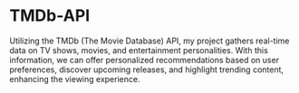# TMDb-API
Utilizing the TMDb (The Movie Database) API, my project gathers real-time data on TV shows, movies, and entertainment personalities. With this information, we can offer personalized recommendations based on user preferences, discover upcoming releases, and highlight trending content, enhancing the viewing experience.
